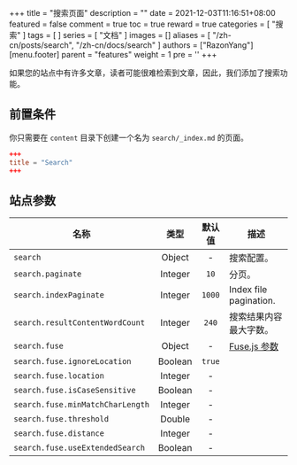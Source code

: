 +++
title = "搜索页面"
description = ""
date = 2021-12-03T11:16:51+08:00
featured = false
comment = true
toc = true
reward = true
categories = [
  "搜索"
]
tags = [
]
series = [
  "文档"
]
images = []
aliases = [
  "/zh-cn/posts/search",
  "/zh-cn/docs/search"
]
authors = ["RazonYang"]
[menu.footer]
  parent = "features"
  weight = 1
  pre = '<i class="fas fa-fw fa-search me-1"></i>'
+++

如果您的站点中有许多文章，读者可能很难检索到文章，因此，我们添加了搜索功能。

<!--more-->

## 前置条件

你只需要在 `content` 目录下创建一个名为 `search/_index.md` 的页面。

```toml
+++
title = "Search"
+++
```

## 站点参数

| 名称 | 类型 | 默认值 | 描述
|---|:-:|:-:|---
| `search` | Object | - | 搜索配置。
| `search.paginate` | Integer | `10` | 分页。
| `search.indexPaginate` | Integer | `1000` | Index file pagination.
| `search.resultContentWordCount` | Integer | `240` | 搜索结果内容最大字数。
| `search.fuse` | Object | - | [Fuse.js 参数](https://fusejs.io/api/options.html)
| `search.fuse.ignoreLocation` | Boolean | `true` |
| `search.fuse.location` | Integer | - |
| `search.fuse.isCaseSensitive` | Boolean | - |
| `search.fuse.minMatchCharLength` | Integer | - |
| `search.fuse.threshold` | Double | - |
| `search.fuse.distance` | Integer | - |
| `search.fuse.useExtendedSearch` | Boolean | - |
